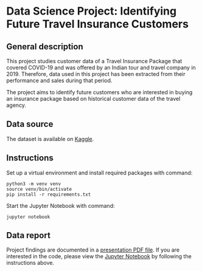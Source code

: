 # Data Science Project: Identifying Future Travel Insurance Customers

## General description

This project studies customer data of a Travel Insurance Package that covered COVID-19 and was offered by an Indian tour and travel company in 2019. Therefore, data used in this project has been extracted from their performance and sales during that period. 

The project aims to identify future customers who are interested in buying an insurance package based on historical customer data of the travel agency.


## Data source

The dataset is available on [Kaggle](https://www.kaggle.com/datasets/tejashvi14/travel-insurance-prediction-data).


## Instructions

Set up a virtual environment and install required packages with command:

```shell
python3 -m venv venv
source venv/bin/activate
pip install -r requirements.txt  
```

Start the Jupyter Notebook with command:

```shell
jupyter notebook
```

## Data report

Project findings are documented in a [presentation PDF file](Project_presentation.pdf). If you are interested in the code, please view the [Jupyter Notebook](./data/Project_notebook.ipynb) by following the instructions above. 

